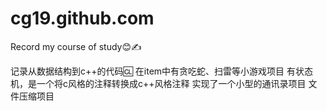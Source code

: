 # cg19.github.com
Record my course of study😊✍

记录从数据结构到c++的代码🆑
在item中有贪吃蛇、扫雷等小游戏项目
有状态机，是一个将c风格的注释转换成c++风格注释
实现了一个小型的通讯录项目
文件压缩项目

